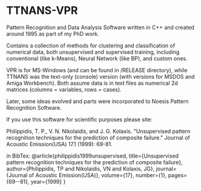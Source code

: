 # TTNANS-VPR
Pattern Recognition and Data Analysis Software written in C++ and created around 1995 as part of my PhD work.

Contains a collection of methods for clustering and classification of numerical data,  both unsupervised and supervised training, including conventional (like k-Means), Neural Network (like BP), and custom ones. 

VPR is for MS-Windows (and can be found in /RELEASE directory), while TTNANS was the text-only (console) version (with versions for MSDOS and Amiga Workbench). Both assume data is in text files as numerical 2d matrices (columns = variables, rows = cases).

Later, some ideas evolved and parts were incorporated to Noesis Pattern Recognition Software. 

If you use this software for scientific purposes please site:

Philippidis, T. P., V. N. Nikolaidis, and J. G. Kolaxis. "Unsupervised pattern recognition techniques for the prediction of composite failure." Journal of Acoustic Emission(USA) 17.1 (1999): 69-81.

in BibTex:
@article{philippidis1999unsupervised,
  title={Unsupervised pattern recognition techniques for the prediction of composite failure},
  author={Philippidis, TP and Nikolaidis, VN and Kolaxis, JG},
  journal={Journal of Acoustic Emission(USA)},
  volume={17},
  number={1},
  pages={69--81},
  year={1999}
}


